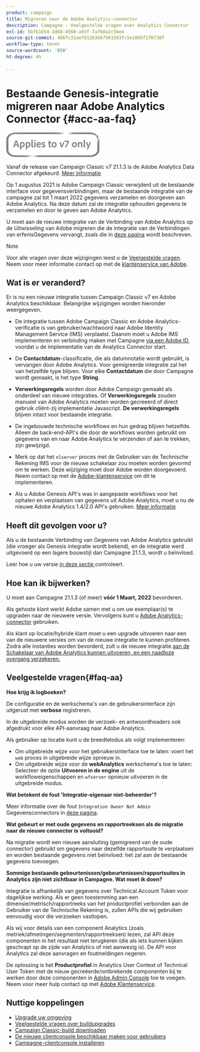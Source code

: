 ```yaml
---
product: campaign
title: Migreren naar de Adobe Analytics-connector
description: Campagne - Veelgestelde vragen over Analytics Connector
exl-id: 5bf61654-3d68-4560-a93f-7a768a2c5be4
source-git-commit: 4b6fc31aefd12b3667501503fc5e10d5f1f0738f
workflow-type: tm+mt
source-wordcount: '850'
ht-degree: 4%

---
```


# Bestaande Genesis-integratie migreren naar Adobe Analytics Connector {#acc-aa-faq}

![](../../assets/v7-only.svg)

Vanaf de release van Campaign Classic v7 21.1.3 is de Adobe Analytics Data Connector afgekeurd. [Meer informatie](https://experienceleague.adobe.com/docs/analytics/import/dataconnectors/data-connectors-eol.html)

Op 1 augustus 2021 is Adobe Campaign Classic verwijderd uit de bestaande interface voor gegevensverbindingen, maar de bestaande integratie van de campagne zal tot 1 maart 2022 gegevens verzamelen en doorgeven aan Adobe Analytics. Na deze datum zal de integratie ophouden gegevens te verzamelen en door te geven aan Adobe Analytics.

U moet aan de nieuwe integratie van de Verbinding van Adobe Analytics op de Uitwisseling van Adobe migreren die de integratie van de Verbindingen van erfenisGegevens vervangt, zoals die in [deze pagina](../../platform/using/adobe-analytics-connector.md) wordt beschreven.

>[!NOTE]
>
>Voor alle vragen over deze wijzigingen leest u de [Veelgestelde vragen](#faq-aa). Neem voor meer informatie contact op met de [klantenservice van Adobe](https://helpx.adobe.com/nl/enterprise/admin-guide.html/enterprise/using/support-for-experience-cloud.ug.html).

## Wat is er veranderd?

Er is nu een nieuwe integratie tussen Campaign Classic v7 en Adobe Analytics beschikbaar. Belangrijke wijzigingen worden hieronder weergegeven.

* De integratie tussen Adobe Campaign Classic en Adobe Analytics-verificatie is van gebruiker/wachtwoord naar Adobe Identity Management Service (IMS) verplaatst. Daarom moet u Adobe IMS implementeren en verbinding maken met Campagne [via een Adobe ID](../../integrations/using/about-adobe-id.md), voordat u de implementatie van de Analytics Connector start.

* De **Contactdatum**-classificatie, die als datumnotatie wordt gebruikt, is vervangen door Adobe Analytics. Voor gemigreerde integratie zal het van hetzelfde type blijven. Voor elke **Contactdatum** die door Campagne wordt gemaakt, is het type **String**.

* **Verwerkingsregels** worden door Adobe Campaign gemaakt als onderdeel van nieuwe integraties. Of **Verwerkingsregels** zouden manueel van Adobe Analytics moeten worden gecreeerd of direct gebruik cliënt-zij implementatie Javascript. **De verwerkingsregels** blijven intact voor bestaande integratie.

* De ingebouwde technische workflows en hun gedrag blijven hetzelfde. Alleen de back-end-API&#39;s die door de workflows worden gebruikt om gegevens van en naar Adobe Analytics te verzenden of aan te trekken, zijn gewijzigd.

* Merk op dat het `nlserver` proces met de Gebruiker van de Technische Rekening IMS voor de nieuwe schakelaar zou moeten worden gevormd om te werken. Deze wijziging moet door Adobe worden doorgevoerd. Neem contact op met de [Adobe-klantenservice](https://helpx.adobe.com/enterprise/admin-guide.html/enterprise/using/support-for-experience-cloud.ug.html) om dit te implementeren.

* Als u Adobe Genesis API&#39;s was in aangepaste workflows voor het ophalen en verplaatsen van gegevens uit Adobe Analytics, moet u nu de nieuwe Adobe Analytics 1.4/2.0 API&#39;s gebruiken. [Meer informatie](https://adobeexchangeec.zendesk.com/hc/en-us/articles/360047148832-Replacements-for-Data-Connector-API-calls)

## Heeft dit gevolgen voor u?

Als u de bestaande Verbinding van Gegevens van Adobe Analytics gebruikt (die vroeger als Genesis integratie wordt bekend), en de integratie werd uitgevoerd op een lagere bouwstijl dan Campagne 21.1.3, wordt u beïnvloed.

Leer hoe u uw versie [in deze sectie ](../../platform/using/launching-adobe-campaign.md#getting-your-campaign-version) controleert.

## Hoe kan ik bijwerken?

U moet aan Campagne 21.1.3 (of meer) **vóór 1 Maart, 2022** bevorderen.

Als gehoste klant werkt Adobe samen met u om uw exemplaar(s) te upgraden naar de nieuwere versie. Vervolgens kunt u [Adobe Analytics-connector](../../platform/using/adobe-analytics-connector.md) gebruiken.

Als klant op locatie/hybride klant moet u een upgrade uitvoeren naar een van de nieuwere versies om van de nieuwe integratie te kunnen profiteren.
Zodra alle instanties worden bevorderd, zult u de nieuwe integratie [aan de Schakelaar van Adobe Analytics kunnen uitvoeren, en een naadloze overgang verzekeren.](../../platform/using/adobe-analytics-provisioning.md)

## Veelgestelde vragen{#faq-aa}

**Hoe krijg ik logboeken?**

De configuratie en de werkschema&#39;s van de gebruikersinterface zijn uitgerust met **verbose** registreren.

In de uitgebreide modus worden de verzoek- en antwoordheaders ook afgedrukt voor elke API-aanvraag naar Adobe Analytics.

Als gebruiker op locatie kunt u de breedtelodus als volgt implementeren:

* Om uitgebreide wijze voor het gebruikersinterface toe te laten: voert het `web` proces in uitgebreide wijze opnieuw in.
* Om uitgebreide wijze voor de **webAnalytics** werkschema&#39;s toe te laten: Selecteer de optie **Uitvoeren in de engine** uit de workfloweigenschappen en `wfserver` opnieuw uitvoeren in de uitgebreide modus.

**Wat betekent de fout &#39;Integratie-eigenaar niet-beheerder&#39;?**

Meer informatie over de fout `Integration Owner Not Admin` Gegevensconnectors in [deze pagina](https://adobeexchangeec.zendesk.com/hc/en-us/articles/360035167932-Adobe-Analytics-Data-Connectors-Integration-Owner-Not-Admin-Error).

**Wat gebeurt er met oude gegevens en rapportreeksen als de migratie naar de nieuwe connector is voltooid?**

Na migratie wordt een nieuwe aansluiting (gemigreerd van de oude connector) gebruikt om gegevens naar dezelfde rapportsuite te verplaatsen en worden bestaande gegevens niet beïnvloed: het zal aan de bestaande gegevens toevoegen.

**Sommige bestaande gebeurtenissen/gebeurtenissen/rapportsuites in Analytics zijn niet zichtbaar in Campagne. Wat moet ik doen?**

Integratie is afhankelijk van gegevens over Technical Account Token voor dagelijkse werking. Als er geen toestemming aan een dimensie/metrisch/rapportreeks van het productprofiel verbonden aan de Gebruiker van de Technische Rekening is, zullen APIs die wij gebruiken eenvoudig voor die verzoeken vastlopen.

Als wij voor details van een component Analytics (zoals metriek/afmetingen/segmenten/rapportreeksen) lezen, zal API deze componenten in het resultaat niet terugkeren (die als iets kunnen kijken geschrapt op de zijde van Analytics of niet aanwezig is). De API voor Analytics zal deze aanvragen en foutmeldingen negeren.

De oplossing is het **Productprofiel** in Analytics User Context of Technical User Token met de nieuw gecreëerde/ontbrekende componenten bij te werken door deze componenten in [Adobe Admin Console](https://adminconsole.adobe.com/) toe te voegen. Neem voor meer hulp contact op met [Adobe Klantenservice](https://helpx.adobe.com/enterprise/admin-guide.html/enterprise/using/support-for-experience-cloud.ug.html).

## Nuttige koppelingen

* [Upgrade uw omgeving](../../production/using/build-upgrade.md)
* [Veelgestelde vragen over buildupgrades](../../platform/using/faq-build-upgrade.md)
* [Campaign Classic-build downloaden](https://experience.adobe.com/#/downloads/content/software-distribution/en/campaign.html)
* [De nieuwe clientconsole beschikbaar maken voor gebruikers](../../installation/using/client-console-availability-for-windows.md)
* [Campagne-clientconsole installeren](../../installation/using/installing-the-client-console.md)
